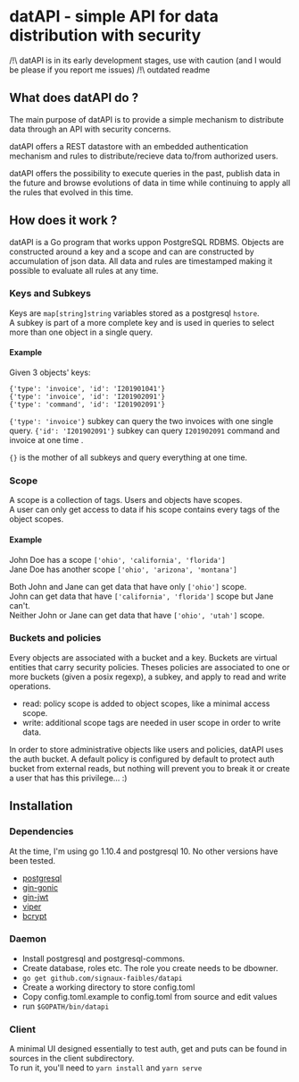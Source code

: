 # datAPI - simple API for data distribution with security

/!\ datAPI is in its early development stages, use with caution (and I would be please if you report me issues)
/!\ outdated readme

## What does datAPI do ?
The main purpose of datAPI is to provide a simple mechanism to distribute data through an API with security concerns.  

datAPI offers a REST datastore with an embedded authentication mechanism and rules to distribute/recieve data to/from authorized users.  

datAPI offers the possibility to execute queries in the past, publish data in the future and browse evolutions of data in time while continuing to apply all the rules that evolved in this time.

## How does it work ?
datAPI is a Go program that works uppon PostgreSQL RDBMS. Objects are constructed around a key and a scope and can are constructed by accumulation of json data. All data and rules are timestamped making it possible to evaluate all rules at any time.

### Keys and Subkeys
Keys are `map[string]string` variables stored as a postgresql `hstore`.  
A subkey is part of a more complete key and is used in queries to select more than one object in a single query.  

#### Example
Given 3 objects' keys:

`{'type': 'invoice', 'id': 'I201901041'}`  
`{'type': 'invoice', 'id': 'I201902091'}`  
`{'type': 'command', 'id': 'I201902091'}`

`{'type': 'invoice'}` subkey can query the two invoices with one single query.
`{'id': 'I201902091'}` subkey can query `I201902091` command and invoice at one time .

`{}` is the mother of all subkeys and query everything at one time.

### Scope
A scope is a collection of tags. Users and objects have scopes.  
A user can only get access to data if his scope contains every tags of the object scopes.  

#### Example
John Doe has a scope `['ohio', 'california', 'florida']`  
Jane Doe has another scope `['ohio', 'arizona', 'montana']`  

Both John and Jane can get data that have only `['ohio']` scope.  
John can get data that have `['california', 'florida']` scope but Jane can't.  
Neither John or Jane can get data that have `['ohio', 'utah']` scope.

### Buckets and policies
Every objects are associated with a bucket and a key. Buckets are virtual entities that carry security policies. Theses policies are associated to one or more buckets (given a posix regexp), a subkey, and apply to read and write operations.
- read: policy scope is added to object scopes, like a minimal access scope.
- write: additional scope tags are needed in user scope in order to write data.

In order to store administrative objects like users and policies, datAPI uses the auth bucket. A default policy is configured by default to protect auth bucket from external reads, but nothing will prevent you to break it or create a user that has this privilege... :)


## Installation
### Dependencies
At the time, I'm using go 1.10.4 and postgresql 10. No other versions have been tested.

- [postgresql](https://www.postgresql.org/)
- [gin-gonic](https://github.com/gin-gonic/gin)
- [gin-jwt](https://github.com/appleboy/gin-jwt)
- [viper](https://github.com/spf13/viper)
- [bcrypt](https://golang.org/x/crypto/bcrypt)

### Daemon
- Install postgresql and postgresql-commons.
- Create database, roles etc. The role you create needs to be dbowner.
- `go get github.com/signaux-faibles/datapi`
- Create a working directory to store config.toml
- Copy config.toml.example to config.toml from source and edit values
- run `$GOPATH/bin/datapi`

### Client
A minimal UI designed essentially to test auth, get and puts can be found in sources in the client subdirectory.  
To run it, you'll need to `yarn install` and `yarn serve`

